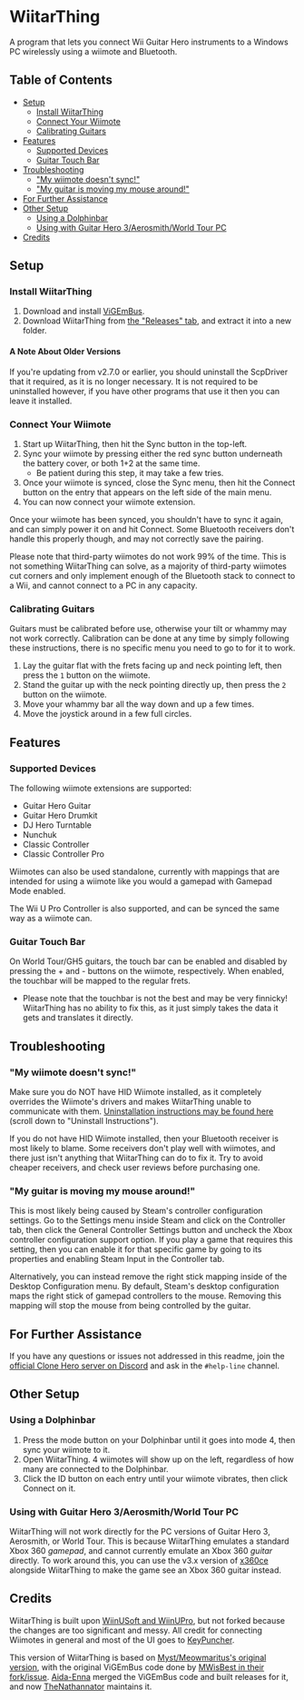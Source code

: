 # WiitarThing

A program that lets you connect Wii Guitar Hero instruments to a Windows PC wirelessly using a wiimote and Bluetooth.

## Table of Contents

- [Setup](#setup)
  - [Install WiitarThing](#install-wiitarthing)
  - [Connect Your Wiimote](#connect-your-wiimote)
  - [Calibrating Guitars](#calibrating-guitars)
- [Features](#features)
  - [Supported Devices](#supported-devices)
  - [Guitar Touch Bar](#guitar-touch-bar)
- [Troubleshooting](#troubleshooting)
  - ["My wiimote doesn't sync!"](#my-wiimote-doesnt-sync)
  - ["My guitar is moving my mouse around!"](#my-guitar-is-moving-my-mouse-around)
- [For Further Assistance](#for-further-assistance)
- [Other Setup](#other-setup)
  - [Using a Dolphinbar](#using-a-dolphinbar)
  - [Using with Guitar Hero 3/Aerosmith/World Tour PC](#using-with-guitar-hero-3aerosmithworld-tour-pc)
- [Credits](#credits)

## Setup

### Install WiitarThing

1. Download and install [ViGEmBus](https://github.com/ViGEm/ViGEmBus/releases).
2. Download WiitarThing from [the "Releases" tab](https://github.com/TheNathannator/WiitarThing/releases), and extract it into a new folder.

#### A Note About Older Versions

If you're updating from v2.7.0 or earlier, you should uninstall the ScpDriver that it required, as it is no longer necessary. It is not required to be uninstalled however, if you have other programs that use it then you can leave it installed.

### Connect Your Wiimote

1. Start up WiitarThing, then hit the Sync button in the top-left.
2. Sync your wiimote by pressing either the red sync button underneath the battery cover, or both 1+2 at the same time.
   - Be patient during this step, it may take a few tries.
3. Once your wiimote is synced, close the Sync menu, then hit the Connect button on the entry that appears on the left side of the main menu.
4. You can now connect your wiimote extension.

Once your wiimote has been synced, you shouldn't have to sync it again, and can simply power it on and hit Connect. Some Bluetooth receivers don't handle this properly though, and may not correctly save the pairing.

Please note that third-party wiimotes do not work 99% of the time. This is not something WiitarThing can solve, as a majority of third-party wiimotes cut corners and only implement enough of the Bluetooth stack to connect to a Wii, and cannot connect to a PC in any capacity.

### Calibrating Guitars

Guitars must be calibrated before use, otherwise your tilt or whammy may not work correctly. Calibration can be done at any time by simply following these instructions, there is no specific menu you need to go to for it to work.

1. Lay the guitar flat with the frets facing up and neck pointing left, then press the `1` button on the wiimote.
2. Stand the guitar up with the neck pointing directly up, then press the `2` button on the wiimote.
3. Move your whammy bar all the way down and up a few times.
4. Move the joystick around in a few full circles.

## Features

### Supported Devices

The following wiimote extensions are supported:

- Guitar Hero Guitar
- Guitar Hero Drumkit
- DJ Hero Turntable
- Nunchuk
- Classic Controller
- Classic Controller Pro

Wiimotes can also be used standalone, currently with mappings that are intended for using a wiimote like you would a gamepad with Gamepad Mode enabled.

The Wii U Pro Controller is also supported, and can be synced the same way as a wiimote can.

### Guitar Touch Bar

On World Tour/GH5 guitars, the touch bar can be enabled and disabled by pressing the + and - buttons on the wiimote, respectively. When enabled, the touchbar will be mapped to the regular frets.

- Please note that the touchbar is not the best and may be very finnicky! WiitarThing has no ability to fix this, as it just simply takes the data it gets and translates it directly.

## Troubleshooting

### "My wiimote doesn't sync!"

Make sure you do NOT have HID Wiimote installed, as it completely overrides the Wiimote's drivers and makes WiitarThing unable to communicate with them. [Uninstallation instructions may be found here](https://www.julianloehr.de/educational-work/hid-wiimote/) (scroll down to "Uninstall Instructions").

If you do not have HID Wiimote installed, then your Bluetooth receiver is most likely to blame. Some receivers don't play well with wiimotes, and there just isn't anything that WiitarThing can do to fix it. Try to avoid cheaper receivers, and check user reviews before purchasing one.

### "My guitar is moving my mouse around!"

This is most likely being caused by Steam's controller configuration settings. Go to the Settings menu inside Steam and click on the Controller tab, then click the General Controller Settings button and uncheck the Xbox controller configuration support option. If you play a game that requires this setting, then you can enable it for that specific game by going to its properties and enabling Steam Input in the Controller tab.

Alternatively, you can instead remove the right stick mapping inside of the Desktop Configuration menu. By default, Steam's desktop configuration maps the right stick of gamepad controllers to the mouse. Removing this mapping will stop the mouse from being controlled by the guitar.

## For Further Assistance

If you have any questions or issues not addressed in this readme, join the [official Clone Hero server on Discord](https://discordapp.com/invite/Hsn4Cgu) and ask in the `#help-line` channel.

## Other Setup

### Using a Dolphinbar

1. Press the mode button on your Dolphinbar until it goes into mode 4, then sync your wiimote to it.
2. Open WiitarThing. 4 wiimotes will show up on the left, regardless of how many are connected to the Dolphinbar.
3. Click the ID button on each entry until your wiimote vibrates, then click Connect on it.

### Using with Guitar Hero 3/Aerosmith/World Tour PC

WiitarThing will not work directly for the PC versions of Guitar Hero 3, Aerosmith, or World Tour. This is because WiitarThing emulates a standard Xbox 360 *gamepad*, and cannot currently emulate an Xbox 360 *guitar* directly. To work around this, you can use the v3.x version of [x360ce](https://www.x360ce.com/) alongside WiitarThing to make the game see an Xbox 360 guitar instead.

## Credits

WiitarThing is built upon [WiinUSoft and WiinUPro](https://github.com/KeyPuncher/WiinUPro), but not forked because the changes are too significant and messy. All credit for connecting Wiimotes in general and most of the UI goes to [KeyPuncher](https://github.com/KeyPuncher).

This version of WiitarThing is based on [Myst/Meowmaritus's original version](https://github.com/Meowmaritus/WiitarThing), with the original ViGEmBus code done by [MWisBest in their fork/issue](https://github.com/Meowmaritus/WiitarThing/issues/9). [Aida-Enna](https://github.com/Aida-Enna) merged the ViGEmBus code and built releases for it, and now [TheNathannator](https://github.com/TheNathannator) maintains it.
